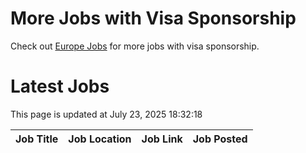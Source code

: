 # More Jobs with Visa Sponsorship

Check out [Europe Jobs](https://github.com/sureshparimi/europejobs#latest-jobs) for more jobs with visa sponsorship.

# Latest Jobs

This page is updated at July 23, 2025 18:32:18

| Job Title | Job Location | Job Link | Job Posted |
| --- | --- | --- | --- |
